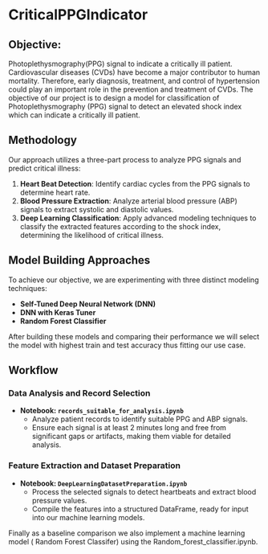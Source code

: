 # CriticalPPGIndicator

## Objective:
Photoplethysmography(PPG) signal to indicate a critically ill patient. Cardiovascular diseases (CVDs) have become a major contributor to human mortality. Therefore, early diagnosis, treatment, and control of hypertension could play an important role in the prevention and treatment of CVDs. The objective of our project is to design a model for classification of Photoplethysmography (PPG) signal to detect an elevated shock index which can indicate a critically ill patient. 

## Methodology
Our approach utilizes a three-part process to analyze PPG signals and predict critical illness:

1. **Heart Beat Detection**: Identify cardiac cycles from the PPG signals to determine heart rate.
2. **Blood Pressure Extraction**: Analyze arterial blood pressure (ABP) signals to extract systolic and diastolic values.
3. **Deep Learning Classification**: Apply advanced modeling techniques to classify the extracted features according to the shock index, determining the likelihood of critical illness.

## Model Building Approaches
To achieve our objective, we are experimenting with three distinct modeling techniques:
- **Self-Tuned Deep Neural Network (DNN)**
- **DNN with Keras Tuner**
- **Random Forest Classifier**

After building these models and comparing their performance we will select the model with highest train and test accuracy thus fitting our use case.

## Workflow

### Data Analysis and Record Selection
- **Notebook: `records_suitable_for_analysis.ipynb`**
  - Analyze patient records to identify suitable PPG and ABP signals.
  - Ensure each signal is at least 2 minutes long and free from significant gaps or artifacts, making them viable for detailed analysis.

### Feature Extraction and Dataset Preparation
- **Notebook: `DeepLearningDatasetPreparation.ipynb`**
  - Process the selected signals to detect heartbeats and extract blood pressure values.
  - Compile the features into a structured DataFrame, ready for input into our machine learning models.

Finally as a baseline comparison we also implement a machine learning model ( Random Forest Classifer) using the Random_forest_classifier.ipynb.
